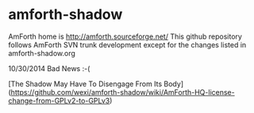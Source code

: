 amforth-shadow
==============

AmForth home is http://amforth.sourceforge.net/ 
This github repository follows AmForth SVN trunk 
development except for the changes listed in 
amforth-shadow.org

10/30/2014 Bad News :-(

[The Shadow May Have To Disengage From Its Body]
(https://github.com/wexi/amforth-shadow/wiki/AmForth-HQ-license-change-from-GPLv2-to-GPLv3)
